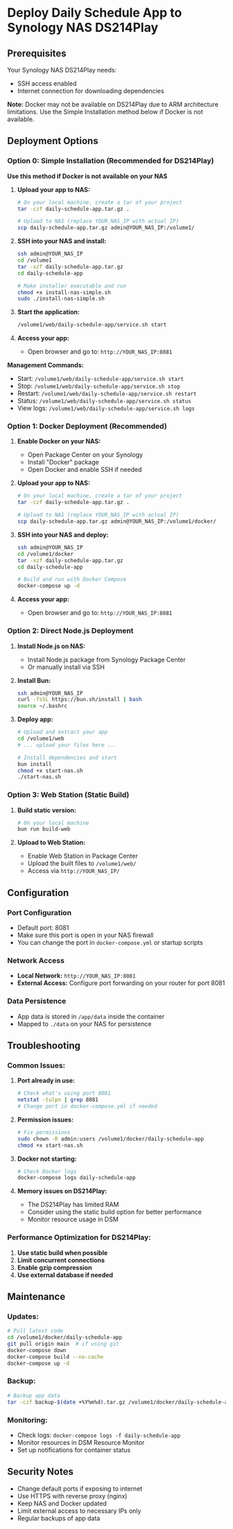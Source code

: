 # Deploy Daily Schedule App to Synology NAS DS214Play

## Prerequisites

Your Synology NAS DS214Play needs:
- SSH access enabled
- Internet connection for downloading dependencies

**Note:** Docker may not be available on DS214Play due to ARM architecture limitations. Use the Simple Installation method below if Docker is not available.

## Deployment Options

### Option 0: Simple Installation (Recommended for DS214Play)

**Use this method if Docker is not available on your NAS**

1. **Upload your app to NAS:**
   ```bash
   # On your local machine, create a tar of your project
   tar -czf daily-schedule-app.tar.gz .
   
   # Upload to NAS (replace YOUR_NAS_IP with actual IP)
   scp daily-schedule-app.tar.gz admin@YOUR_NAS_IP:/volume1/
   ```

2. **SSH into your NAS and install:**
   ```bash
   ssh admin@YOUR_NAS_IP
   cd /volume1
   tar -xzf daily-schedule-app.tar.gz
   cd daily-schedule-app
   
   # Make installer executable and run
   chmod +x install-nas-simple.sh
   sudo ./install-nas-simple.sh
   ```

3. **Start the application:**
   ```bash
   /volume1/web/daily-schedule-app/service.sh start
   ```

4. **Access your app:**
   - Open browser and go to: `http://YOUR_NAS_IP:8081`

**Management Commands:**
- Start: `/volume1/web/daily-schedule-app/service.sh start`
- Stop: `/volume1/web/daily-schedule-app/service.sh stop`
- Restart: `/volume1/web/daily-schedule-app/service.sh restart`
- Status: `/volume1/web/daily-schedule-app/service.sh status`
- View logs: `/volume1/web/daily-schedule-app/service.sh logs`

### Option 1: Docker Deployment (Recommended)

1. **Enable Docker on your NAS:**
   - Open Package Center on your Synology
   - Install "Docker" package
   - Open Docker and enable SSH if needed

2. **Upload your app to NAS:**
   ```bash
   # On your local machine, create a tar of your project
   tar -czf daily-schedule-app.tar.gz .
   
   # Upload to NAS (replace YOUR_NAS_IP with actual IP)
   scp daily-schedule-app.tar.gz admin@YOUR_NAS_IP:/volume1/docker/
   ```

3. **SSH into your NAS and deploy:**
   ```bash
   ssh admin@YOUR_NAS_IP
   cd /volume1/docker
   tar -xzf daily-schedule-app.tar.gz
   cd daily-schedule-app
   
   # Build and run with Docker Compose
   docker-compose up -d
   ```

4. **Access your app:**
   - Open browser and go to: `http://YOUR_NAS_IP:8081`

### Option 2: Direct Node.js Deployment

1. **Install Node.js on NAS:**
   - Install Node.js package from Synology Package Center
   - Or manually install via SSH

2. **Install Bun:**
   ```bash
   ssh admin@YOUR_NAS_IP
   curl -fsSL https://bun.sh/install | bash
   source ~/.bashrc
   ```

3. **Deploy app:**
   ```bash
   # Upload and extract your app
   cd /volume1/web
   # ... upload your files here ...
   
   # Install dependencies and start
   bun install
   chmod +x start-nas.sh
   ./start-nas.sh
   ```

### Option 3: Web Station (Static Build)

1. **Build static version:**
   ```bash
   # On your local machine
   bun run build-web
   ```

2. **Upload to Web Station:**
   - Enable Web Station in Package Center
   - Upload the built files to `/volume1/web/`
   - Access via `http://YOUR_NAS_IP/`

## Configuration

### Port Configuration
- Default port: 8081
- Make sure this port is open in your NAS firewall
- You can change the port in `docker-compose.yml` or startup scripts

### Network Access
- **Local Network:** `http://YOUR_NAS_IP:8081`
- **External Access:** Configure port forwarding on your router for port 8081

### Data Persistence
- App data is stored in `/app/data` inside the container
- Mapped to `./data` on your NAS for persistence

## Troubleshooting

### Common Issues:

1. **Port already in use:**
   ```bash
   # Check what's using port 8081
   netstat -tulpn | grep 8081
   # Change port in docker-compose.yml if needed
   ```

2. **Permission issues:**
   ```bash
   # Fix permissions
   sudo chown -R admin:users /volume1/docker/daily-schedule-app
   chmod +x start-nas.sh
   ```

3. **Docker not starting:**
   ```bash
   # Check Docker logs
   docker-compose logs daily-schedule-app
   ```

4. **Memory issues on DS214Play:**
   - The DS214Play has limited RAM
   - Consider using the static build option for better performance
   - Monitor resource usage in DSM

### Performance Optimization for DS214Play:

1. **Use static build when possible**
2. **Limit concurrent connections**
3. **Enable gzip compression**
4. **Use external database if needed**

## Maintenance

### Updates:
```bash
# Pull latest code
cd /volume1/docker/daily-schedule-app
git pull origin main  # if using git
docker-compose down
docker-compose build --no-cache
docker-compose up -d
```

### Backup:
```bash
# Backup app data
tar -czf backup-$(date +%Y%m%d).tar.gz /volume1/docker/daily-schedule-app/data
```

### Monitoring:
- Check logs: `docker-compose logs -f daily-schedule-app`
- Monitor resources in DSM Resource Monitor
- Set up notifications for container status

## Security Notes

- Change default ports if exposing to internet
- Use HTTPS with reverse proxy (nginx)
- Keep NAS and Docker updated
- Limit external access to necessary IPs only
- Regular backups of app data